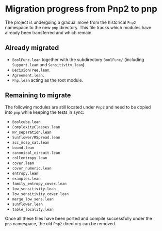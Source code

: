 # Migration progress from Pnp2 to pnp

The project is undergoing a gradual move from the historical `Pnp2` namespace to the new `pnp` directory. This file tracks which modules have already been transferred and which remain.

## Already migrated

- `BoolFunc.lean` together with the subdirectory `BoolFunc/` (including `Support.lean` and `Sensitivity.lean`).
- `DecisionTree.lean`.
- `Agreement.lean`.
- `Pnp.lean` acting as the root module.

## Remaining to migrate

The following modules are still located under `Pnp2` and need to be copied into `pnp` while keeping the tests in sync:

- `Boolcube.lean`
- `ComplexityClasses.lean`
- `NP_separation.lean`
- `Sunflower/RSpread.lean`
- `acc_mcsp_sat.lean`
- `bound.lean`
- `canonical_circuit.lean`
- `collentropy.lean`
- `cover.lean`
- `cover_numeric.lean`
- `entropy.lean`
- `examples.lean`
- `family_entropy_cover.lean`
- `low_sensitivity.lean`
- `low_sensitivity_cover.lean`
- `merge_low_sens.lean`
- `sunflower.lean`
- `table_locality.lean`

Once all these files have been ported and compile successfully under the `pnp` namespace, the old `Pnp2` directory can be removed.
